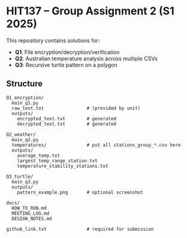 # HIT137 – Group Assignment 2 (S1 2025)

This repository contains solutions for:
- **Q1**: File encryption/decryption/verification
- **Q2**: Australian temperature analysis across multiple CSVs
- **Q3**: Recursive turtle pattern on a polygon

## Structure
```
Q1_encryption/
  main_q1.py
  raw_text.txt                # (provided by unit)
  outputs/
    encrypted_text.txt        # generated
    decrypted_text.txt        # generated

Q2_weather/
  main_q2.py
  temperatures/               # put all stations_group_*.csv here
  outputs/
    average_temp.txt
    largest_temp_range_station.txt
    temperature_stability_stations.txt

Q3_turtle/
  main_q3.py
  outputs/
    pattern_example.png       # optional screenshot

docs/
  HOW_TO_RUN.md
  MEETING_LOG.md
  DESIGN_NOTES.md

github_link.txt               # required for submission
```
